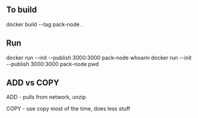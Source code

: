 ## To build 
docker build --tag pack-node .

## Run
docker run --init --publish 3000:3000 pack-node whoami 
docker run --init --publish 3000:3000 pack-node pwd                        

## ADD vs COPY

ADD - pulls from network, unzip

COPY - use copy most of the time, does less stuff
